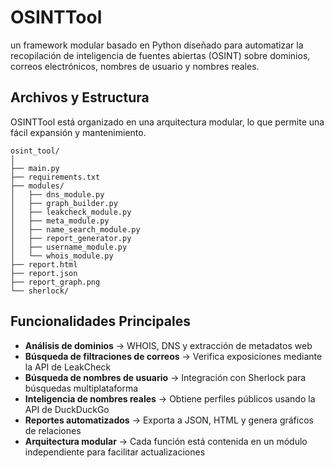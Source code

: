 # OSINTTool

un framework modular basado en Python diseñado para automatizar la recopilación de inteligencia de fuentes abiertas (OSINT) sobre dominios, correos electrónicos, nombres de usuario y nombres reales.

## Archivos y Estructura

OSINTTool está organizado en una arquitectura modular, lo que permite una fácil expansión y mantenimiento.
```
osint_tool/
│
├── main.py                    
├── requirements.txt           
├── modules/                   
│   ├── dns_module.py
│   ├── graph_builder.py
│   ├── leakcheck_module.py
│   ├── meta_module.py
│   ├── name_search_module.py
│   ├── report_generator.py
│   ├── username_module.py
│   └── whois_module.py
├── report.html             
├── report.json               
├── report_graph.png        
└── sherlock/                 
```

## Funcionalidades Principales

-  **Análisis de dominios** → WHOIS, DNS y extracción de metadatos web
-  **Búsqueda de filtraciones de correos** → Verifica exposiciones mediante la API de LeakCheck
-  **Búsqueda de nombres de usuario** → Integración con Sherlock para búsquedas multiplataforma
- **Inteligencia de nombres reales** → Obtiene perfiles públicos usando la API de DuckDuckGo
-  **Reportes automatizados** → Exporta a JSON, HTML y genera gráficos de relaciones
-  **Arquitectura modular** → Cada función está contenida en un módulo independiente para facilitar actualizaciones

